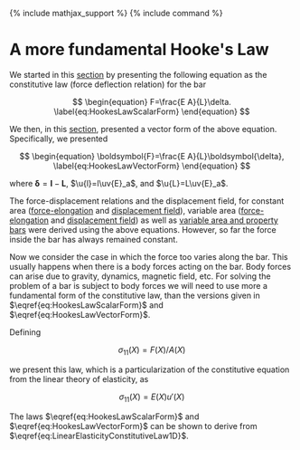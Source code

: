 {% include mathjax_support %}
{% include command %}

# A more fundamental Hooke's Law

We started in this [section](./Bars.md) by presenting the following equation as the constitutive law (force deflection relation) for the bar

$$
\begin{equation}
F=\frac{E A}{L}\delta.
\label{eq:HookesLawScalarForm}
\end{equation}
$$


We then, in this [section](./VectorFormHookesLaw.md), presented a vector form of the above equation. Specifically, we presented

$$
\begin{equation}
\boldsymbol{F}=\frac{E A}{L}\boldsymbol{\delta},
\label{eq:HookesLawVectorForm}
\end{equation}
$$


where $\boldsymbol{\delta}=\boldsymbol{l}-\boldsymbol{L}$, $\u{l}=l\uv{E}_a$, and $\u{L}=L\uv{E}_a$.

The force-displacement relations and the displacement field, for constant area ([force-elongation](./Bars.md) and [displacement field](./Bars3.md)), variable area ([force-elongation](./Bars4.md) and [displacement field](./Bars5.md)) as well as [variable area and property bars](./Bars6.md)  were derived using the above equations. However, so far the force inside the bar has always remained constant. 
 
Now we consider the case in which the force too varies along the bar. This usually happens when there is a body forces acting on the bar. Body forces can arise due to gravity, dynamics, magnetic field, etc. For solving the problem of  a bar is subject to  body forces we will need to use more a fundamental form of the constitutive law, than the versions given in $\eqref{eq:HookesLawScalarForm}$ and $\eqref{eq:HookesLawVectorForm}$. 

Defining

$$
\begin{equation}
\sigma_{11}(X)=F(X)/A(X)
\label{eq:Stress1DDef}
\end{equation}
$$

we present this law, which is a particularization of the constitutive equation from the linear theory of elasticity, as 

$$
\begin{equation}
\sigma_{11}(X)=E(X) u'(X)
\label{eq:LinearElasticityConstitutiveLaw1D}
\end{equation}
$$

The laws $\eqref{eq:HookesLawScalarForm}$ and $\eqref{eq:HookesLawVectorForm}$ can be shown to derive from $\eqref{eq:LinearElasticityConstitutiveLaw1D}$.



